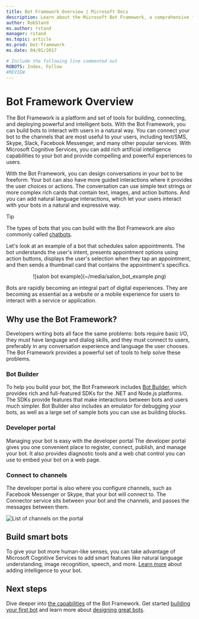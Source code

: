 ```yaml
---
title: Bot Framework Overview | Microsoft Docs
description: Learn about the Microsoft Bot Framework, a comprehensive framework of tools and services to build and deploy high quality bots.
author: RobStand
ms.author: rstand
manager: rstand
ms.topic: article
ms.prod: bot-framework
ms.date: 04/01/2017

# Include the following line commented out
ROBOTS: Index, Follow
#REVIEW
---
```


# Bot Framework Overview

The Bot Framework is a platform and set of tools for building, connecting, and deploying powerful and intelligent bots. With the Bot Framework, you can build bots to interact with users in a natural way. You can connect your bot to the channels that are most useful to your users, including text/SMS, Skype, Slack, Facebook Messenger, and many other popular services. With Microsoft Cognitive Services, you can add rich artificial intelligence capabilities to your bot and provide compelling and powerful experiences to users.

With the Bot Framework, you can design conversations in your bot to be freeform. Your bot can also have more guided interactions where it provides the user choices or actions. The conversation can use simple text strings or more complex rich cards that contain text, images, and action buttons. And you can add natural language interactions, which let your users interact with your bots in a natural and expressive way.

> [!TIP]
> The types of bots that you can build with the Bot Framework are also commonly called <a href="https://en.wikipedia.org/wiki/Chatbot">chatbots</a>.

Let's look at an example of a bot that schedules salon appointments. The bot understands the user's intent, presents appointment options using action buttons, displays the user's selection when they tap an appointment, and then sends a thumbnail card that contains the appointment's specifics.
<p>
<div style="text-align: center" markdown="1">
![salon bot example](~/media/salon_bot_example.png)
</div>

Bots are rapidly becoming an integral part of digital experiences. They are becoming as essential as a website or a mobile experience for users to interact with a service or application.

## Why use the Bot Framework?
Developers writing bots all face the same problems: bots require basic I/O, they must have language and dialog skills, and they must connect to users, preferably in any conversation experience and language the user chooses. The Bot Framework provides a powerful set of tools to help solve these problems.

### Bot Builder
To help you build your bot, the Bot Framework includes [Bot Builder](bot-builder-overview-getstarted.md), which provides rich and full-featured SDKs for the .NET and Node.js platforms. The SDKs provide features that make interactions between bots and users much simpler. Bot Builder also includes an emulator for debugging your bots, as well as a large set of sample bots you can use as building blocks. 

### Developer portal
Managing your bot is easy with the developer portal The developer portal gives you one convenient place to register, connect, publish, and manage your bot. It also provides diagnostic tools and a web chat control you can use to embed your bot on a web page.

### Connect to channels
The developer portal is also where you configure channels, such as Facebook
Messenger or Skype, that your bot will connect to. The Connector service sits between your bot and the channels, and passes the messages between them.

![List of channels on the portal](~/media/portal-channels-list.png) 

## Build smart bots
To give your bot more human-like senses, you can take advantage of  Microsoft Cognitive Services to add smart features like natural language understanding, image recognition, speech, and more. [Learn more](~/intelligent-bots.md) about adding intelligence to your bot.

## Next steps
Dive deeper into [the capabilities](overview-how-bot-framework-works.md) of the Bot Framework. Get started  [building your first bot](bot-builder-overview-getstarted.md) and learn more about [designing great bots](~/bot-design-principles.md).

[NodeGetStarted]:~/nodejs/bot-builder-nodejs-quickstart.md
[DotNETGetStarted]:~/dotnet/bot-builder-dotnet-quickstart


